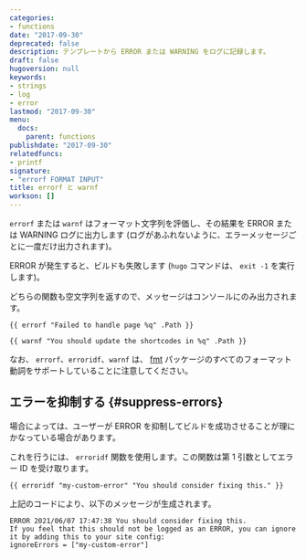 ```yaml
---
categories:
- functions
date: "2017-09-30"
deprecated: false
description: テンプレートから ERROR または WARNING をログに記録します。
draft: false
hugoversion: null
keywords:
- strings
- log
- error
lastmod: "2017-09-30"
menu:
  docs:
    parent: functions
publishdate: "2017-09-30"
relatedfuncs:
- printf
signature:
- "errorf FORMAT INPUT"
title: errorf と warnf
workson: []
---
```


`errorf` または `warnf` はフォーマット文字列を評価し、その結果を ERROR または WARNING ログに出力します (ログがあふれないように、エラーメッセージごとに一度だけ出力されます)。

ERROR が発生すると、ビルドも失敗します (`hugo` コマンドは、 `exit -1` を実行します)。

どちらの関数も空文字列を返すので、メッセージはコンソールにのみ出力されます。

```go-html-template
{{ errorf "Failed to handle page %q" .Path }}
```

```go-html-template
{{ warnf "You should update the shortcodes in %q" .Path }}
```

なお、 `errorf`、`erroridf`、`warnf` は、 [fmt](https://pkg.go.dev/fmt) パッケージのすべてのフォーマット動詞をサポートしていることに注意してください。

## エラーを抑制する {#suppress-errors}

場合によっては、ユーザーが ERROR を抑制してビルドを成功させることが理にかなっている場合があります。

これを行うには、 `erroridf` 関数を使用します。この関数は第 1 引数としてエラー ID を受け取ります。

```go-html-template
{{ erroridf "my-custom-error" "You should consider fixing this." }}
```  

上記のコードにより、以下のメッセージが生成されます。

```
ERROR 2021/06/07 17:47:38 You should consider fixing this.
If you feel that this should not be logged as an ERROR, you can ignore it by adding this to your site config:
ignoreErrors = ["my-custom-error"]
```
